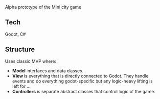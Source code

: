 Alpha prototype of the Mini city game

## Tech
Godot, C#

## Structure
Uses classic MVP where:
* **Model** interfaces and data classes. 
* **View** is everything that is directly connected to Godot.
They handle events and do everything godot-specific but any logic-heavy lifting is left for ...
* **Controllers** is separate abstract classes that control logic of the game. 